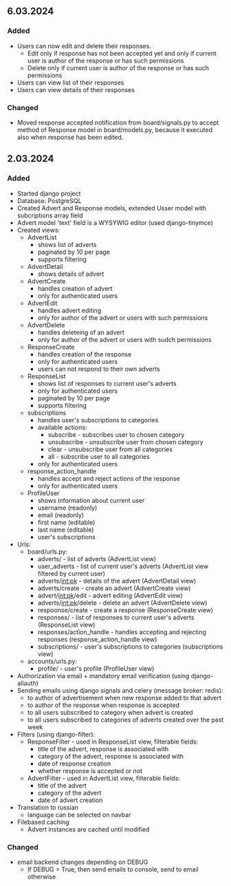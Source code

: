 ## 6.03.2024

### Added

- Users can now edit and delete their responses.
  - Edit only if response has not been accepted yet and only if current user is author of the response or has such permissions
  - Delete only if current user is author of the response or has such permissions
- Users can view list of their responses
- Users can view details of their responses

### Changed

- Moved response accepted notification from board/signals.py to accept method of Response model in board/models.py, because it executed also when response has been edited.

## 2.03.2024

### Added

- Started django project
- Database: PostgreSQL
- Created Advert and Response models, extended Usser model with subcriptions array field
- Advert model 'text' field is a WYSYWIG editor (used django-tinymce)
- Created views:
  - AdvertList
    - shows list of adverts
    - paginated by 10 per page
    - supports filtering
  - AdvertDetail
    - shows details of advert
  - AdvertCreate
    - handles creation of advert
    - only for authenticated users
  - AdvertEdit
    - handles advert editing
    - only for author of the advert or users with such permissions
  - AdvertDelete
    - handles deleteing of an advert
    - only for author of the advert or users with sudch permissions
  - ResponseCreate
    - handles creation of the response
    - only for authenticated users
    - users can not respond to their own adverts
  - ResponseList
    - shows list of responses to current user's adverts
    - only for authenticated users
    - paginated by 10 per page
    - supports filtering
  - subscriptions
    - handles user's subscriptions to categories
    - available actions:
      - subscribe - subscribes user to chosen category
      - unsubscribe - unsubscribe user from chosen category
      - clear - unsubscribe user from all categories
      - all - subscribe user to all categories
    - only for authenticated users
  - response_action_handle
    - handles accept and reject actions of the response
    - only for authenticated users
  - ProfileUser
    - shows information about current user
    - username (readonly)
    - email (readonly)
    - first name (editable)
    - last name (editable)
    - user's subscriptions
- Urls:
  - board/urls.py:
    - adverts/ - list of adverts (AdvertList view)
    - user_adverts - list of current user's adverts (AdvertList view filtered by current user)
    - adverts/<int:pk> - details of the advert (AdvertDetail view)
    - adverts/create - create an advert (AdvertCreate view)
    - advert/<int:pk>/edit - advert editing (AdvertEdit view)
    - adverts/<int:pk>/delete - delete an advert (AdvertDelete view)
    - respoonse/create - create a response (ResponseCreate view)
    - responses/ - list of responses to current user's adverts (ResponseList view)
    - responses/action_handle - handles accepting and rejecting responses (response_action_handle view)
    - subscriptions/ - user's subscriptions to categories (subscriptions view)
  - accounts/urls.py:
    - profile/ - user's profile (ProfileUser view)
- Authorization via email + mandatory email verification (using django-allauth)
- Sending emails using django signals and celery (message broker: redis):
  - to author of advertisement when new response added to that advert
  - to author of the response when response is accepted
  - to all users subscribed to category when advert is created
  - to all users subscribed to categories of adverts created over the past week
- Filters (using django-filter):
  - ResponseFilter - used in ResponseList view, filterable fields:
    - title of the advert, response is associated with
    - category of the advert, response is associated with
    - date of response creation
    - whether response is accepted or not
  - AdvertFilter - used in AdvertList view, filterable fields:
    - title of the advert
    - category of the advert
    - date of advert creation
- Translation to russian
  - language can be selected on navbar
- Filebased caching
  - Advert instances are cached until modified

### Changed

- email backend changes depending on DEBUG
  - If DEBUG = True, then send emails to console, send to email otherwise
